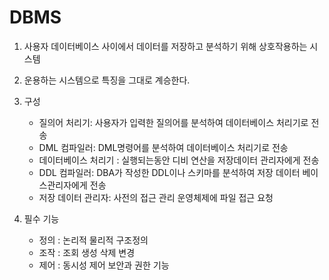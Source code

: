 # DBMS

1. 사용자 데이터베이스 사이에서 데이터를 저장하고 분석하기 위해 상호작용하는 시스템
2. 운용하는 시스템으로 특징을 그대로 계승한다.

3. 구성 
   - 질의어 처리기: 사용자가 입력한 질의어를 분석하여 데이터베이스 처리기로 전송
   - DML 컴파일러: DML명령어를 분석하여 데이터베이스 처리기로 전송
   - 데이터베이스 처리기 : 실행되는동안 디비 연산을 저장데이터 관리자에게 전송
   - DDL 컴파일러: DBA가 작성한 DDL이나 스키마를 분석하여 저장 데이터 베이스관리자에게 전송
   - 저장 데이터 관리자: 사전의 접근 관리 운영체제에 파일 접근 요청 

4. 필수 기능 
   - 정의 : 논리적 물리적 구조정의
   - 조작 : 조회 생성 삭제 변경
   - 제어 : 동시성 제어 보안과 권한 기능


